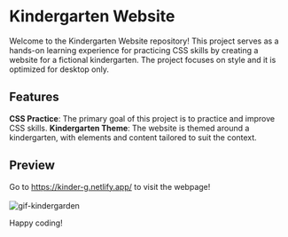 # Kindergarten Website
Welcome to the Kindergarten Website repository! This project serves as a hands-on learning experience for practicing CSS skills by creating a website for a fictional kindergarten. The project focuses on style and it is optimized for desktop only.

## Features
<b>CSS Practice</b>: The primary goal of this project is to practice and improve CSS skills.
<b>Kindergarten Theme</b>: The website is themed around a kindergarten, with elements and content tailored to suit the context.

## Preview
Go to <a href='https://kinder-g.netlify.app/'>https://kinder-g.netlify.app/</a> to visit the webpage! <br>
<br>
![gif-kindergarden](https://github.com/Anca2022/kindergdn/assets/98110730/f281a22a-1c9f-42c6-84a2-3567d5221b7f)


Happy coding!
